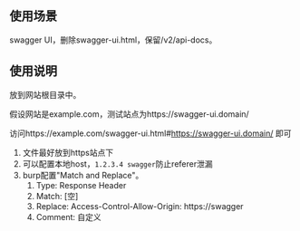 ## 使用场景
swagger UI，删除swagger-ui.html，保留/v2/api-docs。

## 使用说明
放到网站根目录中。

假设网站是example.com，测试站点为https://swagger-ui.domain/ 

访问https://example.com/swagger-ui.html#https://swagger-ui.domain/ 即可

1. 文件最好放到https站点下
2. 可以配置本地host，`1.2.3.4 swagger`防止referer泄漏
3. burp配置"Match and Replace"。
    1. Type: Response Header
    2. Match: [空]
    3. Replace: Access-Control-Allow-Origin: https://swagger
    4. Comment: 自定义
